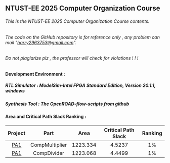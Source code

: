 NTUST-EE 2025 Computer Organization Course
-
###### This is the *NTUST-EE 2025 Computer Organization Course* contents. 
###### The code on the GitHub repository is for reference only , any problem can mail "harry2963753@gmail.com".
###### Do not plagiarize plz , the professor will check for violations ! ! !

#### Development Environment :  

##### RTL Simulator : *ModelSim-Intel FPGA Standard Edition, Version 20.1.1, windows*  
##### Synthesis Tool : *The OpenROAD-flow-scripts from github*


#### Area and Critical Path Slack Ranking : 
| Project | Part | Area | Critical Path Slack | Ranking  |
|:----:|:------:|:-----:|:-----:|:-----:|
|  [PA1](./PA1)   |  CompMultiplier | 1223.334 | 4.5237  | 1% |
|  [PA1](./PA1)  |  CompDivider | 1223.068 | 4.4499  | 1% |
